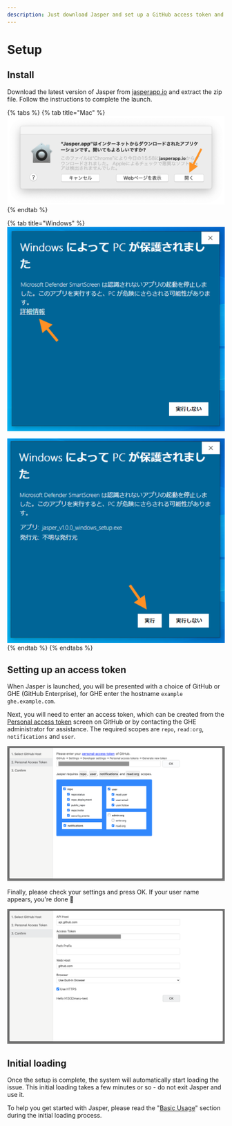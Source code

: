 ```yaml
---
description: Just download Jasper and set up a GitHub access token and you're ready to go.
---
```


# Setup

## Install <a id="install"></a>

Download the latest version of Jasper from [jasperapp.io](https://jasperapp.io/) and extract the zip file. Follow the instructions to complete the launch.

{% tabs %}
{% tab title="Mac" %}
![](../.gitbook/assets/02_mac.png)
{% endtab %}

{% tab title="Windows" %}
![](../.gitbook/assets/02_windows1.png)

![](../.gitbook/assets/02_windows2.png)
{% endtab %}
{% endtabs %}

## Setting up an access token <a id="github"></a>

When Jasper is launched, you will be presented with a choice of GitHub or GHE \(GitHub Enterprise\), for GHE enter the hostname `example ghe.example.com`.

Next, you will need to enter an access token, which can be created from the [Personal access token](https://github.com/settings/tokens) screen on GitHub or by contacting the GHE administrator for assistance. The required scopes are `repo`, `read:org`, `notifications` and `user`.

![](../.gitbook/assets/02_token.png)

Finally, please check your settings and press OK. If your user name appears, you're done 🎉

![](../.gitbook/assets/02_complete.png)

## Initial loading <a id="initial-loading"></a>

Once the setup is complete, the system will automatically start loading the issue. This initial loading takes a few minutes or so - do not exit Jasper and use it.

To help you get started with Jasper, please read the "[Basic Usage](basic-usage.md)" section during the initial loading process.

